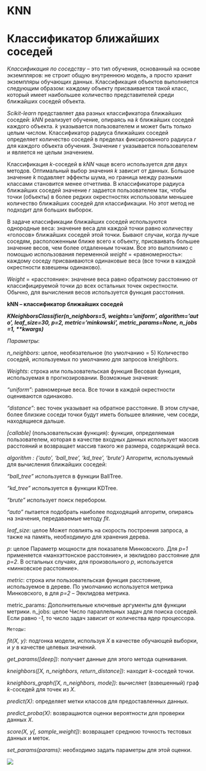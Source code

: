 # KNN
**Классификатор ближайших соседей**
=======================================

*Классификация по соседству* – это тип обучения, основанный на основе экземпляров: не строит общую внутреннюю модель, а просто хранит экземпляры обучающих данных. Классификация объектов выполняется следующим образом: каждому объекту присваивается такой класс, который имеет наибольшее количество представителей среди ближайших соседей объекта. 

*Scikit-learn* представляет два разных классификатора ближайших соседей: *kNN* реализует обучение, опираясь на *k* ближайших соседей каждого объекта. *k* указывается пользователем и может быть только целым числом. Классификатор радиуса ближайших соседей определяет количество соседей в пределах фиксированного радиуса *r* для каждого объекта обучения. Значение r указывается пользователем и является не целым значением.

Классификация *k*-соседей в *kNN* чаще всего используется для двух методов. Оптимальный выбор значения *k* зависит от данных. Большое значение *k* подавляет эффекты шума, но граница между разными классами становится менее отчетлива. В классификаторе радиуса ближайших соседей значение *r* задается пользователем так, чтобы точки (объекты) в более редких окрестностях использовали меньшее количество ближайших соседей для классификации. Но этот метод не подходит для больших выборок. 

В задаче классификации ближайших соседей используются однородные веса: значение веса для каждой точки равно количеству «голосов» ближайших соседей этой точки. Бывают случаи, когда лучше соседям, расположенным ближе всего к объекту, присваивать большее значение весов, чем более отдаленным точкам. Все это выполнимо с помощью использования переменной *weight* = «равномерность»: каждому соседу присваиваются одинаковые веса (все точки в каждой окрестности взвешены одинаково).

*Weight* = «расстояние»: значение веса равно обратному расстоянию от классифицируемой точки до всех остальных точек окрестности. Обычно, для вычисления весов используется функция расстояния.

**kNN – классификатор ближайших соседей**

**_KNeighborsClassifier(n_neighbors=5, weights=’uniform’, algorithm=’auto’, leaf_size=30, p=2, metric=’minkowski’, metric_params=None, n_jobs=1, **kwargs)_**

*Параметры*:

*n_neighbors*: целое, необязательное (по умолчанию = 5)
	Количество соседей, используемых по умолчанию для запросов kneighbors.

*Weights*: строка или пользовательская функция
	Весовая функция, используемая в прогнозировании. Возможные значения:

*“uniform”*: равномерные веса. Все точки в каждой окрестности оцениваются одинаково.

*“distance”*: вес точек указывает на обратное расстояние. В этом случае, более близкие соседи точки будут иметь большее влияние, чем соседи, находящиеся дальше.

*[callable]* (пользовательская функция): функция, определяемая пользователем, которая в качестве входных данных использует массив расстояний и возвращает массив такого же размера, содержащий веса.

*algorithm : {‘auto’, ‘ball_tree’, ‘kd_tree’, ‘brute’}*
Алгоритм, используемый для вычисления ближайших соседей:

*“ball_tree”* используется в функции BallTree.

*“kd_tree”* используется в функции KDTree.

*“brute”* использует поиск перебором.

*“auto”* пытается подобрать наиболее подходящий алгоритм, опираясь на значения, передаваемые методу *fit*.

*leaf_size*: целое
	Может повлиять на скорость построения запроса, а также на память, необходимую для хранения дерева.
	
*p*: целое
	Параметр мощности для показателя Минковского. Для *р=1* применяется «манхэттонское расстояние», и эвклидово расстояние для *р=2*. В остальных случаях, для произвольного *р*, используется «минковское расстояние».
	
*metric*: строка или пользовательская функция
	расстояние, используемое в дереве. По умолчанию используется метрика Минковского, в для *р=2* – Эвклидова метрика.
	
metric_params: 
	Дополнительные ключевые аргументы для функции метрики.
n_jobs: целое
	Число параллельных задач для поиска соседей. Если равно *-1*, то число задач зависит от количества ядер процессора.
	
	Методы:
*fit(X, y)*: подгонка модели, используя *Х* в качестве обучающей выборки, и *у* в качестве целевых значений.

*get_params([deep])*: получает данные для этого метода оценивания.

*kneighbors([X, n_neighbors, return_distance])*:  находит *k*-соседей точки.

*kneighbors_graph([X, n_neighbors, mode])*: вычисляет (взвешенный) граф *k*-соседей для точек из *Х*.

*predict(X)*: определяет метки классов для предоставленных данных.

*predict_proba(X)*: возвращаются оценки вероятности для проверки данных *Х*.

*score(X, y[, sample_weight])*: возвращает среднюю точность тестовых данных и меток.

*set_params(params)*: необходимо задать параметры для этой оценки.

![](https://raw.githubusercontent.com/Kursaitova/KNN/master/PIC.png)
